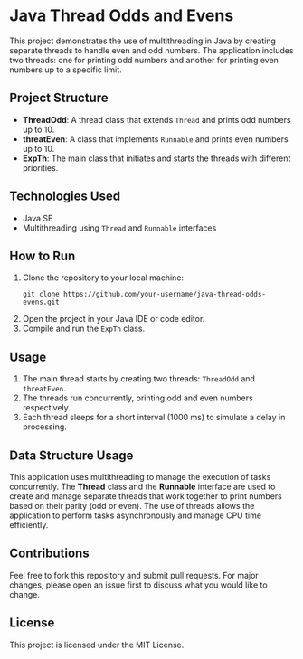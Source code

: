 
<body>
    <h1>Java Thread Odds and Evens</h1>
    <p>This project demonstrates the use of multithreading in Java by creating separate threads to handle even and odd numbers. The application includes two threads: one for printing odd numbers and another for printing even numbers up to a specific limit.</p>
    <h2>Project Structure</h2>
    <ul>
        <li><strong>ThreadOdd</strong>: A thread class that extends <code>Thread</code> and prints odd numbers up to 10.</li>
        <li><strong>threatEven</strong>: A class that implements <code>Runnable</code> and prints even numbers up to 10.</li>
        <li><strong>ExpTh</strong>: The main class that initiates and starts the threads with different priorities.</li>
    </ul>

   <h2>Technologies Used</h2>
    <ul>
        <li>Java SE</li>
        <li>Multithreading using <code>Thread</code> and <code>Runnable</code> interfaces</li>
    </ul>

   <h2>How to Run</h2>
    <ol>
        <li>Clone the repository to your local machine:
            <pre><code>git clone https://github.com/your-username/java-thread-odds-evens.git</code></pre>
        </li>
        <li>Open the project in your Java IDE or code editor.</li>
        <li>Compile and run the <code>ExpTh</code> class.</li>
    </ol>
    <h2>Usage</h2>
    <ol>
        <li>The main thread starts by creating two threads: <code>ThreadOdd</code> and <code>threatEven</code>.</li>
        <li>The threads run concurrently, printing odd and even numbers respectively.</li>
        <li>Each thread sleeps for a short interval (1000 ms) to simulate a delay in processing.</li>
    </ol>
    <h2>Data Structure Usage</h2>
    <p>This application uses multithreading to manage the execution of tasks concurrently. The <strong>Thread</strong> class and the <strong>Runnable</strong> interface are used to create and manage separate threads that work together to print numbers based on their parity (odd or even). The use of threads allows the application to perform tasks asynchronously and manage CPU time efficiently.</p>

  <h2>Contributions</h2>
    <p>Feel free to fork this repository and submit pull requests. For major changes, please open an issue first to discuss what you would like to change.</p>

   <h2>License</h2>
    <p>This project is licensed under the MIT License.</p>
</body>
</html>
